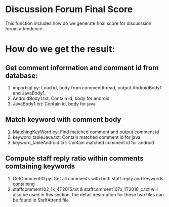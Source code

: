 # Discussion Forum Final Score

This function includes how do we generate final score for discusssion forum attendence.

# How do we get the result:

## Get comment information and comment id from database:
1. importsql.py: Load id, body from commentthread, output AndroidBody1 and JavaBody1.
2. AndroidBody1.txt: Contain id, body for android
3. JavaBody1.txt: Contain id, body for java

## Match keyword with comment body

1. MatchingKeyWord.py: Find matched comment and output comment id
2. keyword_tableJava.txt: Contain matched comment id for java
3. keyword_tableAndroid.txt: Contain matched comment id for android

## Compute staff reply ratio within comments comtaining keywords

1. GetCommentID.py: Get all comments with both staff reply and keywords containing
2. staffcomment102_1x_4T2015.txt & staffcomment107x_1T2016_c.txt will also be used in this section, the detail description for these two files can be found in StaffAttend file
